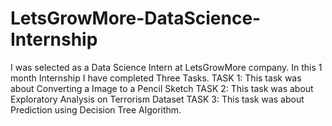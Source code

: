 # LetsGrowMore-DataScience-Internship
I was selected as a Data Science Intern at LetsGrowMore company. 
In this 1 month Internship I have completed Three Tasks.
TASK 1: This task was about Converting a Image to a Pencil Sketch
TASK 2: This task was about Exploratory Analysis on Terrorism Dataset
TASK 3: This task was about Prediction using Decision Tree Algorithm.
